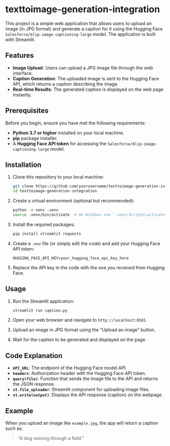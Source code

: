 # texttoimage-generation-integration


This project is a simple web application that allows users to upload an image (in JPG format) and generate a caption for it using the Hugging Face `Salesforce/blip-image-captioning-large` model. The application is built with Streamlit.

## Features

- **Image Upload**: Users can upload a JPG image file through the web interface.
- **Caption Generation**: The uploaded image is sent to the Hugging Face API, which returns a caption describing the image.
- **Real-time Results**: The generated caption is displayed on the web page instantly.

## Prerequisites

Before you begin, ensure you have met the following requirements:

- **Python 3.7 or higher** installed on your local machine.
- **pip** package installer.
- A **Hugging Face API token** for accessing the `Salesforce/blip-image-captioning-large` model.

## Installation

1. Clone this repository to your local machine:

    ```bash
    git clone https://github.com/yourusername/texttoimage-generation-integration.git
    cd texttoimage-generation-integration
    ```

2. Create a virtual environment (optional but recommended):

    ```bash
    python -m venv .venv
    source .venv/bin/activate  # On Windows use `.venv\Scripts\activate`
    ```

3. Install the required packages:

    ```bash
    pip install streamlit requests
    ```

4. Create a `.env` file (or simply edit the code) and add your Hugging Face API token:

    ```plaintext
    HUGGING_FACE_API_KEY=your_hugging_face_api_key_here
    ```

5. Replace the API key in the code with the one you received from Hugging Face.

## Usage

1. Run the Streamlit application:

    ```bash
    streamlit run caption.py
    ```

2. Open your web browser and navigate to `http://localhost:8501`.

3. Upload an image in JPG format using the "Upload an image" button.

4. Wait for the caption to be generated and displayed on the page.

## Code Explanation

- **`API_URL`**: The endpoint of the Hugging Face model API.
- **`headers`**: Authorization header with the Hugging Face API token.
- **`query(file)`**: Function that sends the image file to the API and returns the JSON response.
- **`st.file_uploader`**: Streamlit component for uploading image files.
- **`st.write(output)`**: Displays the API response (caption) on the webpage.

## Example

When you upload an image like `example.jpg`, the app will return a caption such as:

> "A dog running through a field."


